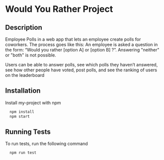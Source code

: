 # Would You Rather Project

## Description

Employee Polls in a web app that lets an employee create polls for coworkers. The process goes like this: An employee is asked a question in the form: “Would you rather [option A] or [option B] ?”. Answering "neither" or "both" is not possible.

Users can be able to answer polls, see which polls they haven’t answered, see how other people have voted, post polls, and see the ranking of users on the leaderboard

## Installation

Install my-project with npm

```bash
  npm install
  npm start
```

## Running Tests

To run tests, run the following command

```bash
  npm run test
```
